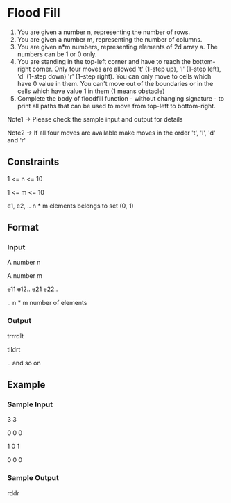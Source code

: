 # Flood Fill

1. You are given a number n, representing the number of rows.
2. You are given a number m, representing the number of columns.
3. You are given n*m numbers, representing elements of 2d array a. The numbers can be 1 or 0 only.
4. You are standing in the top-left corner and have to reach the bottom-right corner. 
Only four moves are allowed 't' (1-step up), 'l' (1-step left), 'd' (1-step down) 'r' (1-step right). You can only move to cells which have 0 value in them. You can't move out of the boundaries or in the cells which have value 1 in them (1 means obstacle)
5. Complete the body of floodfill function - without changing signature - to print all paths that can be used to move from top-left to bottom-right.

Note1 -> Please check the sample input and output for details

Note2 -> If all four moves are available make moves in the order 't', 'l', 'd' and 'r'

## Constraints
1 <= n <= 10

1 <= m <= 10

e1, e2, .. n * m elements belongs to set (0, 1)

## Format
### Input
A number n

A number m

e11
e12..
e21
e22..

.. n * m number of elements

### Output
trrrdlt

tlldrt

.. and so on

## Example
### Sample Input
3 3

0 0 0

1 0 1

0 0 0

### Sample Output
rddr